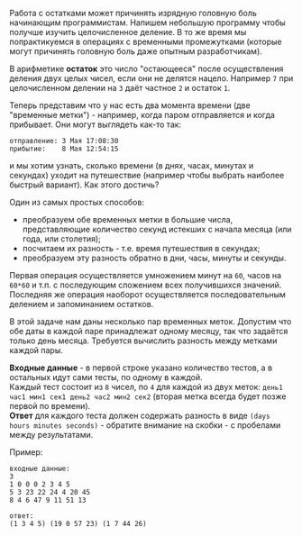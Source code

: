 <!-- #Деление с остатком и разница во времени -->
Работа с остатками может причинять изрядную головную боль начинающим программистам. Напишем небольшую программу чтобы
получше изучить целочисленное деление. В то же время мы попрактикуемся в операциях с временными промежутками (которые могут
причинять головную боль даже опытным разработчикам).

В арифметике **остаток** это число "остающееся" после осуществления деления двух целых чисел, если они не делятся нацело.
Например `7` при целочисленном делении на `3` даёт частное `2` и остаток `1`.

Теперь представим что у нас есть два момента времени (две "временные метки") - например, когда паром отправляется и когда прибывает.
Они могут выглядеть как-то так:

    отправление: 3 Мая 17:08:30
    прибытие:    8 Мая 12:54:15

и мы хотим узнать, сколько времени (в днях, часах, минутах и секундах) уходит на путешествие (например чтобы выбрать
наиболее быстрый вариант). Как этого достичь?

Один из самых простых способов:

- преобразуем обе временных метки в большие числа, представляющие количество секунд истекших с начала месяца (или года, или столетия);
- посчитаем их разность - т.е. время путешествия в секундах;
- преобразуем эту разность обратно в дни, часы, минуты и секунды.

Первая операция осуществляется умножением минут на `60`, часов на `60*60` и т.п. с последующим сложением всех получившихся значений.  
Последняя же операция наоборот осуществляется последовательным делением и запоминанием остатков.

В этой задаче нам даны несколько пар временных меток. Допустим что обе даты в каждой паре принадлежат одному месяцу, так
что задаётся только день месяца. Требуется вычислить разность между метками каждой пары.

**Входные данные** - в первой строке указано количество тестов, а в остальных идут сами тесты, по одному в каждой.  
Каждый тест состоит из `8` чисел, по `4` для каждой из двух меток: `день1 час1 мин1 сек1 день2 час2 мин2 сек2` (вторая метка
всегда будет позже первой по времени).  
**Ответ** для каждого теста должен содержать разность в виде `(days hours minutes seconds)` - обратите внимание на скобки - с
пробелами между результатами.

Пример:

    входные данные:
    3
    1 0 0 0 2 3 4 5
    5 3 23 22 24 4 20 45
    8 4 6 47 9 11 51 13
    
    ответ:
    (1 3 4 5) (19 0 57 23) (1 7 44 26)
